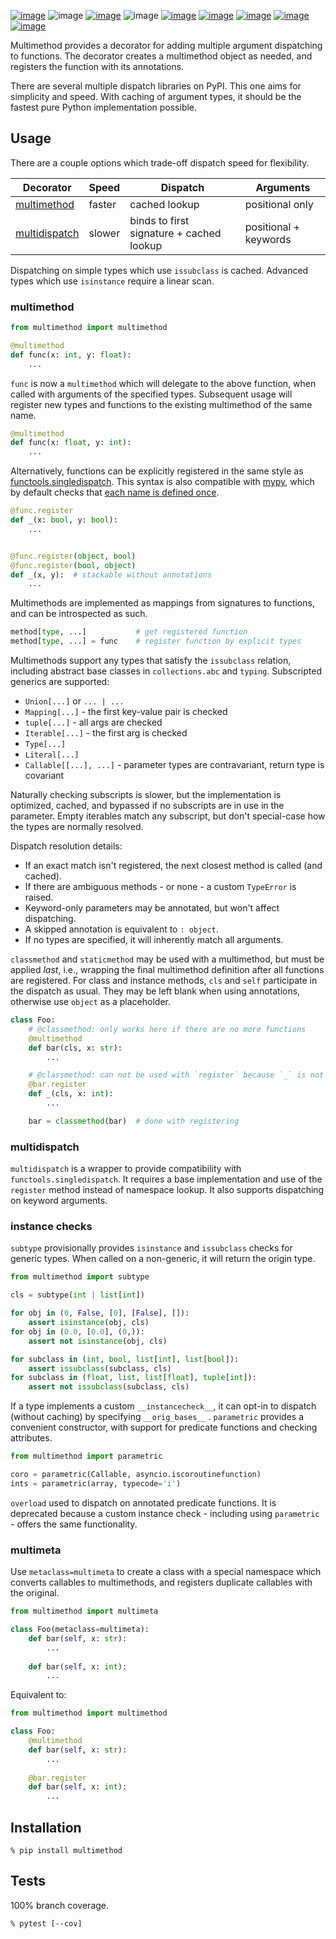 [![image](https://img.shields.io/pypi/v/multimethod.svg)](https://pypi.org/project/multimethod/)
![image](https://img.shields.io/pypi/pyversions/multimethod.svg)
[![image](https://pepy.tech/badge/multimethod)](https://pepy.tech/project/multimethod)
![image](https://img.shields.io/pypi/status/multimethod.svg)
[![image](https://github.com/coady/multimethod/workflows/build/badge.svg)](https://github.com/coady/multimethod/actions)
[![image](https://codecov.io/gh/coady/multimethod/branch/main/graph/badge.svg)](https://codecov.io/gh/coady/multimethod/)
[![image](https://github.com/coady/multimethod/workflows/codeql/badge.svg)](https://github.com/coady/multimethod/security/code-scanning)
[![image](https://img.shields.io/endpoint?url=https://raw.githubusercontent.com/astral-sh/ruff/main/assets/badge/v2.json)](https://github.com/astral-sh/ruff)
[![image](https://mypy-lang.org/static/mypy_badge.svg)](https://mypy-lang.org/)

Multimethod provides a decorator for adding multiple argument dispatching to functions. The decorator creates a multimethod object as needed, and registers the function with its annotations.

There are several multiple dispatch libraries on PyPI. This one aims for simplicity and speed. With caching of argument types, it should be the fastest pure Python implementation possible.

## Usage
There are a couple options which trade-off dispatch speed for flexibility.

Decorator | Speed | Dispatch | Arguments
--------- | ----- | -------- | ---------
[multimethod](#multimethod) | faster | cached lookup | positional only
[multidispatch](#multidispatch) | slower | binds to first signature + cached lookup | positional + keywords

Dispatching on simple types which use `issubclass` is cached. Advanced types which use `isinstance` require a linear scan.

### multimethod
```python
from multimethod import multimethod

@multimethod
def func(x: int, y: float):
    ...
```

`func` is now a `multimethod` which will delegate to the above function, when called with arguments of the specified types. Subsequent usage will register new types and functions to the existing multimethod of the same name.

```python
@multimethod
def func(x: float, y: int):
    ...
```

Alternatively, functions can be explicitly registered in the same style as [functools.singledispatch](https://docs.python.org/3/library/functools.html#functools.singledispatch). This syntax is also compatible with [mypy](https://mypy-lang.org), which by default checks that [each name is defined once](https://mypy.readthedocs.io/en/stable/error_code_list.html#check-that-each-name-is-defined-once-no-redef).

```python
@func.register
def _(x: bool, y: bool):
    ...


@func.register(object, bool)
@func.register(bool, object)
def _(x, y):  # stackable without annotations
    ...
```

Multimethods are implemented as mappings from signatures to functions, and can be introspected as such.

```python
method[type, ...]           # get registered function
method[type, ...] = func    # register function by explicit types
```

Multimethods support any types that satisfy the `issubclass` relation, including abstract base classes in `collections.abc` and `typing`. Subscripted generics are supported:
* `Union[...]` or `... | ...`
* `Mapping[...]` - the first key-value pair is checked
* `tuple[...]` - all args are checked
* `Iterable[...]` - the first arg is checked
* `Type[...]`
* `Literal[...]`
* `Callable[[...], ...]` - parameter types are contravariant, return type is covariant

Naturally checking subscripts is slower, but the implementation is optimized, cached, and bypassed if no subscripts are in use in the parameter. Empty iterables match any subscript, but don't special-case how the types are normally resolved.

Dispatch resolution details:
* If an exact match isn't registered, the next closest method is called (and cached).
* If there are ambiguous methods - or none - a custom `TypeError` is raised.
* Keyword-only parameters may be annotated, but won't affect dispatching.
* A skipped annotation is equivalent to `: object`.
* If no types are specified, it will inherently match all arguments.

`classmethod` and `staticmethod` may be used with a multimethod, but must be applied _last_, i.e., wrapping the final multimethod definition after all functions are registered. For class and instance methods, `cls` and `self` participate in the dispatch as usual. They may be left blank when using annotations, otherwise use `object` as a placeholder.

```python
class Foo:
    # @classmethod: only works here if there are no more functions
    @multimethod
    def bar(cls, x: str):
        ...

    # @classmethod: can not be used with `register` because `_` is not the multimethod
    @bar.register
    def _(cls, x: int):
        ...

    bar = classmethod(bar)  # done with registering
```

### multidispatch
`multidispatch` is a wrapper to provide compatibility with `functools.singledispatch`. It requires a base implementation and use of the `register` method instead of namespace lookup. It also supports dispatching on keyword arguments.

### instance checks
`subtype` provisionally provides `isinstance` and `issubclass` checks for generic types. When called on a non-generic, it will return the origin type.

```python
from multimethod import subtype

cls = subtype(int | list[int])

for obj in (0, False, [0], [False], []):
    assert isinstance(obj, cls)
for obj in (0.0, [0.0], (0,)):
    assert not isinstance(obj, cls)

for subclass in (int, bool, list[int], list[bool]):
    assert issubclass(subclass, cls)
for subclass in (float, list, list[float], tuple[int]):
    assert not issubclass(subclass, cls)
```

If a type implements a custom `__instancecheck__`, it can opt-in to dispatch (without caching) by specifying `__orig_bases__` . `parametric` provides a convenient constructor, with support for predicate functions and checking attributes.

```python
from multimethod import parametric

coro = parametric(Callable, asyncio.iscoroutinefunction)
ints = parametric(array, typecode='i')
```

`overload` used to dispatch on annotated predicate functions. It is deprecated because a custom instance check - including using `parametric` - offers the same functionality.

### multimeta
Use `metaclass=multimeta` to create a class with a special namespace which converts callables to multimethods, and registers duplicate callables with the original.

```python
from multimethod import multimeta

class Foo(metaclass=multimeta):
    def bar(self, x: str):
        ...
        
    def bar(self, x: int):
        ...
```

Equivalent to:

```python
from multimethod import multimethod

class Foo:
    @multimethod
    def bar(self, x: str):
        ...
        
    @bar.register
    def bar(self, x: int):
        ...
```

## Installation
```console
% pip install multimethod
```

## Tests
100% branch coverage.

```console
% pytest [--cov]
```
